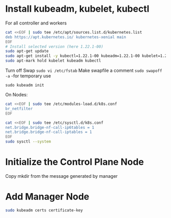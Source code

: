 # Install kubeadm, kubelet, kubectl
For all controller and workers

```bash
cat <<EOF | sudo tee /etc/apt/sources.list.d/kubernetes.list
deb https://apt.kubernetes.io/ kubernetes-xenial main
EOF
# Install selected version (here 1.22.1-00)
sudo apt-get update
sudo apt-get install -y kubectl=1.22.1-00 kubeadm=1.22.1-00 kubelet=1.22.1-00
sudo apt-mark hold kubelet kubeadm kubectl
```
Turn off Swap 
`sudo vi /etc/fstab`
Make swapfile a comment
`sudo swapoff -a` -for temporary use

`sudo kubeadm init`

On Nodes: 
```bash
cat <<EOF | sudo tee /etc/modules-load.d/k8s.conf
br_netfilter
EOF

cat <<EOF | sudo tee /etc/sysctl.d/k8s.conf
net.bridge.bridge-nf-call-ip6tables = 1
net.bridge.bridge-nf-call-iptables = 1
EOF
sudo sysctl --system
```

# Initialize the Control Plane Node

Copy mkdir from the message generated by manager

# Add Manager Node

```bash
sudo kubeadm certs certificate-key
```
